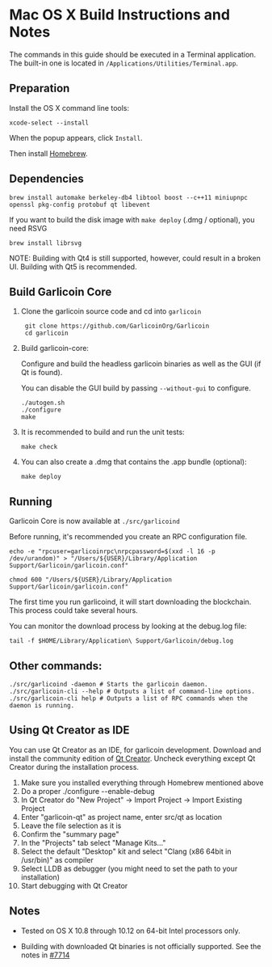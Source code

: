 Mac OS X Build Instructions and Notes
====================================
The commands in this guide should be executed in a Terminal application.
The built-in one is located in `/Applications/Utilities/Terminal.app`.

Preparation
-----------
Install the OS X command line tools:

`xcode-select --install`

When the popup appears, click `Install`.

Then install [Homebrew](https://brew.sh).

Dependencies
----------------------

    brew install automake berkeley-db4 libtool boost --c++11 miniupnpc openssl pkg-config protobuf qt libevent

If you want to build the disk image with `make deploy` (.dmg / optional), you need RSVG

    brew install librsvg

NOTE: Building with Qt4 is still supported, however, could result in a broken UI. Building with Qt5 is recommended.

Build Garlicoin Core
------------------------

1. Clone the garlicoin source code and cd into `garlicoin`

        git clone https://github.com/GarlicoinOrg/Garlicoin
        cd garlicoin

2.  Build garlicoin-core:

    Configure and build the headless garlicoin binaries as well as the GUI (if Qt is found).

    You can disable the GUI build by passing `--without-gui` to configure.

        ./autogen.sh
        ./configure
        make

3.  It is recommended to build and run the unit tests:

        make check

4.  You can also create a .dmg that contains the .app bundle (optional):

        make deploy

Running
-------

Garlicoin Core is now available at `./src/garlicoind`

Before running, it's recommended you create an RPC configuration file.

    echo -e "rpcuser=garlicoinrpc\nrpcpassword=$(xxd -l 16 -p /dev/urandom)" > "/Users/${USER}/Library/Application Support/Garlicoin/garlicoin.conf"

    chmod 600 "/Users/${USER}/Library/Application Support/Garlicoin/garlicoin.conf"

The first time you run garlicoind, it will start downloading the blockchain. This process could take several hours.

You can monitor the download process by looking at the debug.log file:

    tail -f $HOME/Library/Application\ Support/Garlicoin/debug.log

Other commands:
-------

    ./src/garlicoind -daemon # Starts the garlicoin daemon.
    ./src/garlicoin-cli --help # Outputs a list of command-line options.
    ./src/garlicoin-cli help # Outputs a list of RPC commands when the daemon is running.

Using Qt Creator as IDE
------------------------
You can use Qt Creator as an IDE, for garlicoin development.
Download and install the community edition of [Qt Creator](https://www.qt.io/download/).
Uncheck everything except Qt Creator during the installation process.

1. Make sure you installed everything through Homebrew mentioned above
2. Do a proper ./configure --enable-debug
3. In Qt Creator do "New Project" -> Import Project -> Import Existing Project
4. Enter "garlicoin-qt" as project name, enter src/qt as location
5. Leave the file selection as it is
6. Confirm the "summary page"
7. In the "Projects" tab select "Manage Kits..."
8. Select the default "Desktop" kit and select "Clang (x86 64bit in /usr/bin)" as compiler
9. Select LLDB as debugger (you might need to set the path to your installation)
10. Start debugging with Qt Creator

Notes
-----

* Tested on OS X 10.8 through 10.12 on 64-bit Intel processors only.

* Building with downloaded Qt binaries is not officially supported. See the notes in [#7714](https://github.com/bitcoin/bitcoin/issues/7714)
